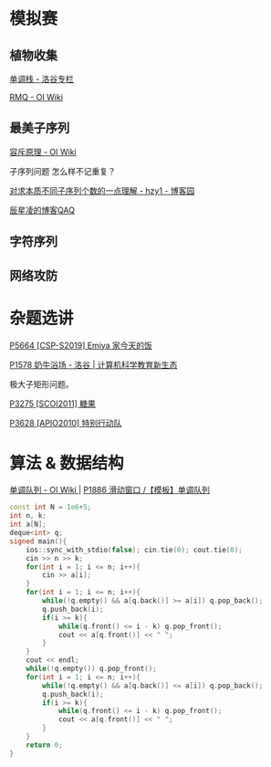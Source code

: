 # 模拟赛

## 植物收集

[单调栈 - 洛谷专栏](https://oi-wiki.org/ds/monotonous-stack/#应用)

[RMQ - OI Wiki](https://oi-wiki.org/topic/rmq/)

## 最美子序列

[容斥原理 - OI Wiki](https://oi-wiki.org/math/combinatorics/inclusion-exclusion-principle/)

子序列问题 怎么样不记重复？

[对求本质不同子序列个数的一点理解 - hzy1 - 博客园](https://www.cnblogs.com/hzy1/p/16878663.html)

[辰星凌的博客QAQ](https://www.cnblogs.com/Xing-Ling/p/11594147.html)

## 字符序列



## 网络攻防



# 杂题选讲

[P5664 [CSP-S2019] Emiya 家今天的饭](https://www.luogu.com.cn/problem/P5664)

[P1578 奶牛浴场 - 洛谷 | 计算机科学教育新生态](https://www.luogu.com.cn/problem/P1578)

极大子矩形问题。

[P3275 [SCOI2011] 糖果](https://www.luogu.com.cn/problem/P3275)

[P3628 [APIO2010] 特别行动队](https://www.luogu.com.cn/problem/P3628)

# 算法 & 数据结构

[单调队列 - OI Wiki ](https://oi-wiki.org/ds/monotonous-queue/) |  [P1886 滑动窗口 /【模板】单调队列](https://www.luogu.com.cn/problem/P1886)

```cpp
const int N = 1e6+5;
int n, k;
int a[N];
deque<int> q;
signed main(){
    ios::sync_with_stdio(false); cin.tie(0); cout.tie(0);
    cin >> n >> k;
    for(int i = 1; i <= n; i++){
        cin >> a[i];
    }
    for(int i = 1; i <= n; i++){
        while(!q.empty() && a[q.back()] >= a[i]) q.pop_back();
        q.push_back(i);
        if(i >= k){
            while(q.front() <= i - k) q.pop_front();
            cout << a[q.front()] << " ";
        }
    }
    cout << endl;
    while(!q.empty()) q.pop_front();
    for(int i = 1; i <= n; i++){
        while(!q.empty() && a[q.back()] <= a[i]) q.pop_back();
        q.push_back(i);
        if(i >= k){
            while(q.front() <= i - k) q.pop_front();
            cout << a[q.front()] << " ";
        }
    }
    return 0;
}
```

